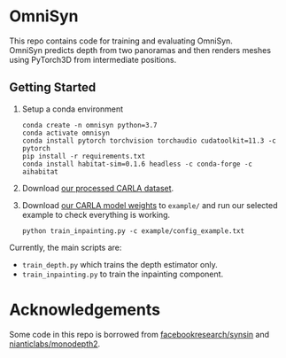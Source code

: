# OmniSyn

This repo contains code for training and evaluating OmniSyn.<br>
OmniSyn predicts depth from two panoramas and then renders meshes using PyTorch3D from intermediate positions.

## Getting Started

1. Setup a conda environment
    ```shell
    conda create -n omnisyn python=3.7
    conda activate omnisyn
    conda install pytorch torchvision torchaudio cudatoolkit=11.3 -c pytorch
    pip install -r requirements.txt
    conda install habitat-sim=0.1.6 headless -c conda-forge -c aihabitat
    ```
2. Download [our processed CARLA dataset](https://drive.google.com/drive/folders/1UXzWGIpEPlLVhf9t0LJ0VPiAq7wYpudC?usp=sharing).

3. Download [our CARLA model weights](https://drive.google.com/drive/folders/1p5XrgGdqdc3TSB41GcacYyTpnDF5NhIV?usp=sharing) to `example/` and run our selected example to check everything is working.
    ```shell
    python train_inpainting.py -c example/config_example.txt
    ```

Currently, the main scripts are:
* `train_depth.py` which trains the depth estimator only.
* `train_inpainting.py` to train the inpainting component.

# Acknowledgements
Some code in this repo is borrowed from [facebookresearch/synsin](https://github.com/facebookresearch/synsin) and [nianticlabs/monodepth2](https://github.com/nianticlabs/monodepth2).